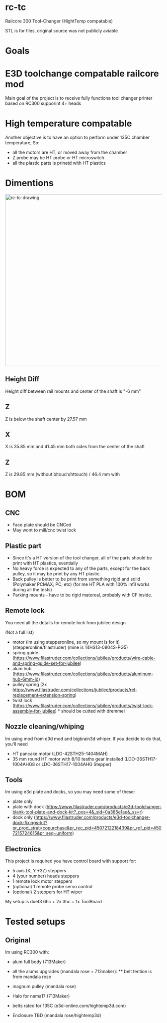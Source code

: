 # rc-tc
Railcore 300 Tool-Changer (HightTemp compatable)


STL is for files, original source was not publicly aviable

# Goals

# E3D toolchange compatable railcore mod
Main goal of the project is to receive fully functiona tool changer printer based on RC300 supporint 4+ heads

# High temperature compatable
Another objective is to have an option to perform under 135C chamber temperature, 
So:
* all the motors are HT, or moved away from the chamber
* Z probe may be HT probe or HT microswitch
* all the plastic parts is prinetd with HT plastics


# Dimentions
<img width="551" alt="rc-tc-drawing" src="https://user-images.githubusercontent.com/5332569/127501504-d607ab26-c6cb-4ddb-bb29-99ad0ac055d9.png">


## Height Diff
Height diff between rail mounts and center of the shaft is "-6 mm"

## Z
Z is below the shaft center by 27.57 mm

## X
X is 35.85 mm and 41.45 mm both sides from the center of the shaft

## Z
Z is 29.85 mm (without bltouch/httouch) / 46.4 mm with

# BOM

## CNC
* Face plate should be CNCed
* May wont to mill/cnc twist lock

## Plastic part
* Since it's a HT version of the tool changer, all of the parts should be print with HT plastics, eventially
* No heavy force is expected to any of the parts, except for the back pulley, so it may be print by any HT plastic. 
* Back pulley is better to be print from something rigid and solid (Polymaker PCMAX; PC; etc) (for me  HT PLA with 100% infil works during all the tests)
* Parking mounts - have to be rigid matereal, probably with CF inside.

## Remote lock
You need all the details for remote lock from jubilee design

(Not a full list)
* motor (im using stepperonline, so my mount is for it) (stepperonline/filastruder) (mine is 14HS13-0804S-PG5)
* spring guide (https://www.filastruder.com/collections/jubilee/products/wire-cable-and-spring-guide-set-for-jubilee)
* alum hub (https://www.filastruder.com/collections/jubilee/products/aluminum-hub-6mm-id)
* pulley spring (2x https://www.filastruder.com/collections/jubilee/products/rel-replacement-extension-spring)
* twist lock (https://www.filastruder.com/collections/jubilee/products/twist-lock-assembly-for-jubilee) * should be cutted with dremmel

## Nozzle cleaning/whiping
Im using mod from e3d mod and bigbrain3d whiper. If you decide to do that, you'll need 
* HT pancake motor (LDO-42STH25-1404MAH)
* 35 mm round HT motor with 8/10 teaths gear installed (LDO-36STH17-1004AHG8 or LDO-36STH17-1004AHG Stepper)

## Tools
Im using e3d plate and docks, so you may need some of these:
* plate only 
* plate with dock (https://www.filastruder.com/products/e3d-toolchanger-blank-tool-plate-and-dock-kit?_pos=4&_sid=0a385e1ae&_ss=r)
* dock only (https://www.filastruder.com/products/e3d-toolchanger-dock-fixings-kit?pr_prod_strat=copurchase&pr_rec_pid=4507212218439&pr_ref_pid=4507215724615&pr_seq=uniform)

## Electronics
This project is required you have control board with  support for:
* 5 axis (X, Y +3Z) steppers
* 4 (your number) heads steppers
* 1 remote lock motor steppers
* (optional) 1 remote probe servo control
* (optional) 2 steppers for HT wiper

My setup is duet3 6hc + 2x 3hc + 1x ToolBoard


# Tested setups
## Original
Im using RC300 with: 
* alum full body (713Maker)
* all the alums upgrades (mandala rose + 713maker):
** belt tention is from mandala rose
* magnum pulley (mandala rose)
* Halo for nema17 (713Maker)
* belts rated for 135C (e3d-online.com/hightemp3d.com)

* Enclosure TBD (mandala rose/hightemp3d)

